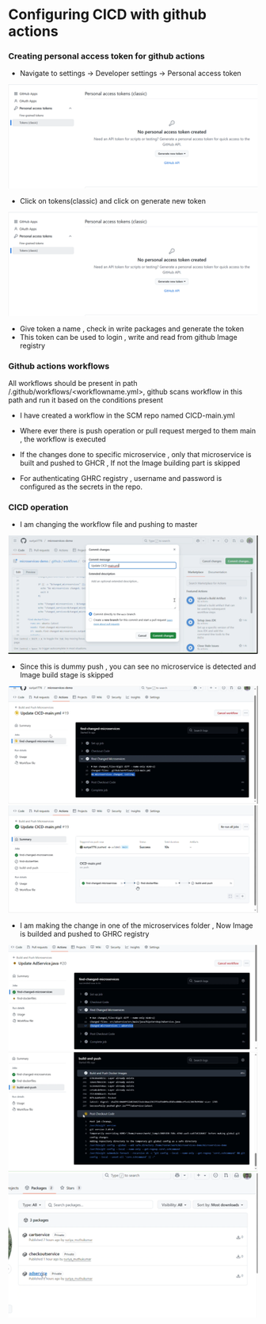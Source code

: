 # Configuring CICD with github actions

### Creating personal access token for github actions

- Navigate to settings -> Developer settings -> Personal access token

![PAT Image](assets/ss_01.png)

- Click on tokens(classic) and click on generate new token

![PAT2 Image](assets/ss_02.png)

- Give token a name , check in write packages and generate the token
- This token can be used to login , write and read from github Image registry

### Github actions workflows

All workflows should be present in path /.github/workflows/<workflowname.yml>, github scans workflow in this path and run it based on the conditions present 

- I have created a workflow in the SCM repo named CICD-main.yml

- Where ever there is push operation or pull request merged to them main , the workflow is executed 

- If the changes done to specific microservice , only that microservice is built and pushed to GHCR , If not the Image building part is skipped

- For authenticating GHRC registry , username and password is configured as the secrets in the repo.

### CICD operation

- I am changing the workflow file and pushing to master 

![Dummy push](assets/ss_03.png)

- Since this is dummy push , you can see no microservice is detected and Image build stage is skipped

![Pipeline status](assets/ss_04.png)
![Pipeline status](assets/ss_05.png)

- I am making the change in one of the microservices folder , Now Image is builded and pushed to GHRC registry

![Microservice detected in pipeline](assets/ss_06.png)
![Image pushed status](assets/ss_07.png)
![GHRC Image registry](assets/ss_08.png)